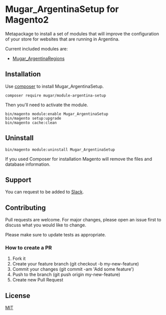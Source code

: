 # Mugar_ArgentinaSetup for Magento2

Metapackage to install a set of modules that will improve the configuration of your store for websites that are running in Argentina.

Current included modules are:

* [Mugar_ArgentinaRegions](https://github.com/holamugar/module-argentina-regions)

## Installation

Use [composer](https://getcomposer.org/) to install Mugar_ArgentinaSetup.

```
composer require mugar/module-argentina-setup
```

Then you'll need to activate the module.

```
bin/magento module:enable Mugar_ArgentinaSetup
bin/magento setup:upgrade
bin/magento cache:clean
```

## Uninstall

```
bin/magento module:uninstall Mugar_ArgentinaSetup
```

If you used Composer for installation Magento will remove the files and database information. 

## Support

You can request to be added to [Slack](https://mugar.slack.com/).

## Contributing

Pull requests are welcome. For major changes, please open an issue first to discuss what you would like to change.

Please make sure to update tests as appropriate.

### How to create a PR

1. Fork it
2. Create your feature branch (git checkout -b my-new-feature)
3. Commit your changes (git commit -am 'Add some feature')
4. Push to the branch (git push origin my-new-feature)
5. Create new Pull Request

## License

[MIT](https://choosealicense.com/licenses/mit/)